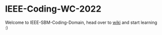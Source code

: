 # IEEE-Coding-WC-2022
Welcome to IEEE-SBM-Coding-Domain, head over to [wiki](https://github.com/adityachandra1/IEEE-Coding-WC-2022/wiki) and start learning :)

